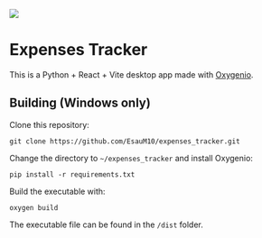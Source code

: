 ![](https://img.shields.io/badge/status-development-green.svg)

# Expenses Tracker
This is a Python + React + Vite desktop app made with [Oxygenio](https://github.com/EsauM10/oxygenio).

## Building (Windows only)
Clone this repository:
```
git clone https://github.com/EsauM10/expenses_tracker.git
```

Change the directory to `~/expenses_tracker` and install Oxygenio:
```
pip install -r requirements.txt
```

Build the executable with:
```
oxygen build
```

The executable file can be found in the `/dist` folder.
